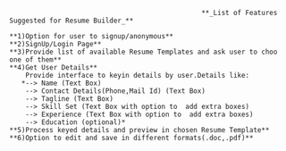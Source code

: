 													**_List of Features Suggested for Resume Builder_**
	
	**1)Option for user to signup/anonymous**
	**2)SignUp/Login Page**
	**3)Provide list of available Resume Templates and ask user to choo one of them**
	**4)Get User Details**
		Provide interface to keyin details by user.Details like:
	   *--> Name (Text Box)
		--> Contact Details(Phone,Mail Id) (Text Box)
		--> Tagline (Text Box)
		--> Skill Set (Text Box with option to  add extra boxes)
		--> Experience (Text Box with option to  add extra boxes)
		--> Education (optional)*
	**5)Process keyed details and preview in chosen Resume Template**
	**6)Option to edit and save in different formats(.doc,.pdf)**
	